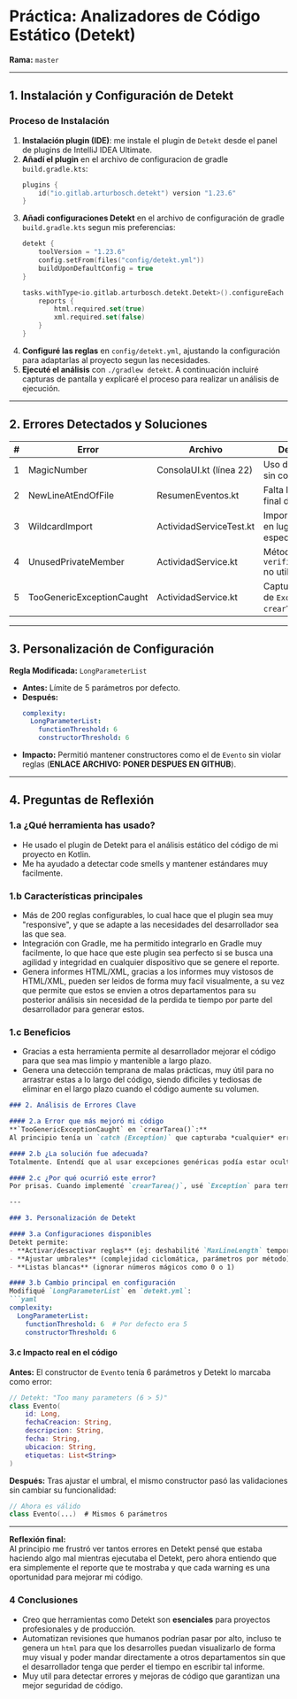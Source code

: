 # Práctica: Analizadores de Código Estático (Detekt)
**Rama:** `master`

---

## 1. Instalación y Configuración de Detekt

### Proceso de Instalación
1. **Instalación plugin (IDE)**: me instale el plugin de `Detekt` desde el panel de plugins de IntelliJ IDEA Ultimate.
2. **Añadí el plugin** en el archivo de configuracion de gradle `build.gradle.kts`:
   ```kotlin
   plugins {
       id("io.gitlab.arturbosch.detekt") version "1.23.6"
   }
   ```
3. **Añadi configuraciones Detekt** en el archivo de configuración de gradle `build.gradle.kts` segun mis preferencias:
    ```kotlin
   detekt {
        toolVersion = "1.23.6"
        config.setFrom(files("config/detekt.yml"))
        buildUponDefaultConfig = true
    }
    
    tasks.withType<io.gitlab.arturbosch.detekt.Detekt>().configureEach {
        reports {
            html.required.set(true)
            xml.required.set(false)
        }
    }
    ```
4. **Configuré las reglas** en `config/detekt.yml`, ajustando la configuración para adaptarlas al proyecto segun las necesidades.
5. **Ejecuté el análisis** con `./gradlew detekt`. A continuación incluiré capturas de pantalla y explicaré el proceso para realizar un análisis de ejecución.

---

## 2. Errores Detectados y Soluciones

| # | Error                | Archivo               | Descripción                                                                 | Solución                                                                 | Commit                   |
|---|----------------------|-----------------------|-----------------------------------------------------------------------------|--------------------------------------------------------------------------|--------------------------|
| 1 | MagicNumber          | ConsolaUI.kt (línea 22) | Uso del número `4` sin constante.                                          | Creé `const val OPCION_SALIR = 4`                                        | [b7e9437](https://github.com/obezeq/entornos-linting-taskmanager-cliente/commit/b7e943780c7014240183f1ad578f89f3b38f3d14) |
| 2 | NewLineAtEndOfFile   | ResumenEventos.kt     | Falta línea vacía al final del archivo.                                     | Añadí un salto de línea al final.                                        | [a8a4a74](https://github.com/obezeq/entornos-linting-taskmanager-cliente/commit/a8a4a74986c85e965fbcef91ffada7c1b894abe6)  |
| 3 | WildcardImport       | ActividadServiceTest.kt | Importación con `.*` en lugar de clases específicas.                       | Reemplacé por imports detallados.                                        | [2911c28](https://github.com/obezeq/entornos-linting-taskmanager-cliente/commit/2911c28bec509f3c3d560e013d40e972f709a38b)  |
| 4 | UnusedPrivateMember  | ActividadService.kt   | Método `verificarSubtareas` no utilizado.                                   | Eliminé el método.                                                       | [7a3f0eb](https://github.com/obezeq/entornos-linting-taskmanager-cliente/commit/7a3f0eb329b1c532e18e417369d348e1182e4754)  |
| 5 | TooGenericExceptionCaught | ActividadService.kt | Captura genérica de `Exception` en `crearTarea()`.                         | Cambié a `IllegalArgumentException` + logging específico.                | [d41437a](https://github.com/obezeq/entornos-linting-taskmanager-cliente/commit/d41437a7aab2f52548af45c975ca5d995723efc7)  |

---

## 3. Personalización de Configuración

**Regla Modificada:** `LongParameterList`
- **Antes:** Límite de 5 parámetros por defecto.
- **Después:**
  ```yaml
  complexity:
    LongParameterList:
      functionThreshold: 6
      constructorThreshold: 6
  ```
- **Impacto:** Permitió mantener constructores como el de `Evento` sin violar reglas (**ENLACE ARCHIVO: PONER DESPUES EN GITHUB**).

---

## 4. Preguntas de Reflexión

### 1.a ¿Qué herramienta has usado?
- He usado el plugin de Detekt para el análisis estático del código de mi proyecto en Kotlin. 
- Me ha ayudado a detectar code smells y mantener estándares muy facilmente.

### 1.b Características principales
- Más de 200 reglas configurables, lo cual hace que el plugin sea muy "responsive", y que se adapte a las necesidades del desarrollador sea las que sea.
- Integración con Gradle, me ha permitido integrarlo en Gradle muy facilmente, lo que hace que este plugin sea perfecto si se busca una agilidad y integridad en cualquier dispositivo que se genere el reporte.
- Genera informes HTML/XML, gracias a los informes muy vistosos de HTML/XML, pueden ser leidos de forma muy facil visualmente, a su vez que permite que estos se envien a otros departamentos para su posterior análisis sin necesidad de la perdida te tiempo por parte del desarrollador para generar estos.

### 1.c Beneficios
- Gracias a esta herramienta permite al desarrollador mejorar el código para que sea mas limpio y mantenible a largo plazo.
- Genera una detección temprana de malas prácticas, muy útil para no arrastrar estas a lo largo del código, siendo dificiles y tediosas de eliminar en el largo plazo cuando el código aumente su volumen.

```markdown
### 2. Análisis de Errores Clave

#### 2.a Error que más mejoró mi código  
**`TooGenericExceptionCaught` en `crearTarea()`:**  
Al principio tenía un `catch (Exception)` que capturaba *cualquier* error, incluso los inesperados. Esto hacía difícil rastrear fallos específicos. Al cambiarlo para capturar solo `IllegalArgumentException` (que es el error que realmente esperaba), el código quedo más claro. Ahora, si hay un problema de validación (como una descripción vacia), el error se maneja de forma específica, y los demas errores se registran como "inesperados". Esto hace el debugging mucho más eficiente.

#### 2.b ¿La solución fue adecuada?  
Totalmente. Entendí que al usar excepciones genéricas podía estar ocultando errores graves sin querer. La solución de capturar primero la excepción específica y luego una general (pero con un log detallado) me parece un equilibrio perfecto entre robustez y claridad.

#### 2.c ¿Por qué ocurrió este error?  
Por prisas. Cuando implementé `crearTarea()`, usé `Exception` para terminar rápido el código sin pensar en mantenimiento a largo plazo. Detekt me hizo ver que esto era una mala práctica que podía llevar a bugs difíciles de detectar.

---

### 3. Personalización de Detekt

#### 3.a Configuraciones disponibles  
Detekt permite:  
- **Activar/desactivar reglas** (ej: deshabilité `MaxLineLength` temporalmente)  
- **Ajustar umbrales** (complejidad ciclomática, parámetros por método)  
- **Listas blancas** (ignorar números mágicos como 0 o 1)  

#### 3.b Cambio principal en configuración  
Modifiqué `LongParameterList` en `detekt.yml`:  
```yaml
complexity:
  LongParameterList:
    functionThreshold: 6  # Por defecto era 5
    constructorThreshold: 6
```

#### 3.c Impacto real en el código
**Antes:** El constructor de `Evento` tenía 6 parámetros y Detekt lo marcaba como error:
```kotlin
// Detekt: "Too many parameters (6 > 5)"
class Evento(
    id: Long, 
    fechaCreacion: String,
    descripcion: String,
    fecha: String,
    ubicacion: String,
    etiquetas: List<String>
)
```

**Después:** Tras ajustar el umbral, el mismo constructor pasó las validaciones sin cambiar su funcionalidad:
```kotlin
// Ahora es válido
class Evento(...)  # Mismos 6 parámetros
```

---

**Reflexión final:**  
Al principio me frustró ver tantos errores en Detekt pensé que estaba haciendo algo mal mientras ejecutaba el Detekt, pero ahora entiendo que era simplemente el reporte que te mostraba y que cada warning es una oportunidad para mejorar mi código.

### 4 Conclusiones
- Creo que herramientas como Detekt son **esenciales** para proyectos profesionales y de producción.
- Automatizan revisiones que humanos podrían pasar por alto, incluso te genera un `html` para que los desarrolles puedan visualizarlo de forma muy visual y poder mandar directamente a otros departamentos sin que el desarrollador tenga que perder el tiempo en escribir tal informe.
- Muy util para detectar errores y mejoras de código que garantizan una mejor seguridad de código.